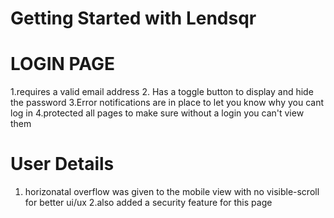 # Getting Started with Lendsqr

# LOGIN PAGE 
1.requires a valid email address
2. Has a toggle button to display and hide the password
3.Error notifications  are in place to let you know why you cant log in
4.protected all pages to make sure without a login you can't view them
 
# User Details

1. horizonatal overflow was given to the mobile view with no visible-scroll for better ui/ux
2.also added a security feature for this page
